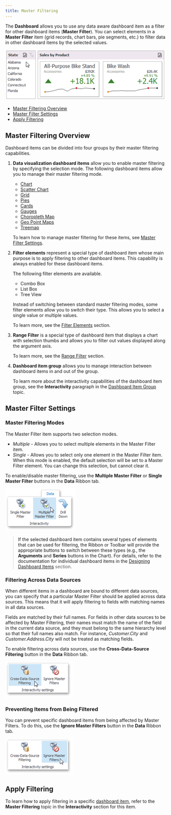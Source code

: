 ```yaml
---
title: Master Filtering
---
```

The **Dashboard** allows you to use any data aware dashboard item as a filter for other dashboard items (**Master Filter**). You can select elements in a **Master Filter** item (grid records, chart bars, pie segments, etc.) to filter data in other dashboard items by the selected values.

![MainFeatures_MasterFiltering_Win](../../../images/Img25347.gif)
* [Master Filtering Overview](#master-filtering-overview)
* [Master Filter Settings](#master-filter-settings)
* [Apply Filtering](#apply-filtering)

## <a name="master-filtering-overview"/>Master Filtering Overview
Dashboard items can be divided into four groups by their master filtering capabilities.
1. **Data visualization dashboard items** allow you to enable master filtering by specifying the selection mode. The following dashboard items allow you to manage their master filtering mode.
	* [Chart](../../../../dashboard-for-desktop/articles/dashboard-designer/designing-dashboard-items/chart.md)
	* [Scatter Chart](../../../../dashboard-for-desktop/articles/dashboard-designer/designing-dashboard-items/scatter-chart.md)
	* [Grid](../../../../dashboard-for-desktop/articles/dashboard-designer/designing-dashboard-items/grid.md)
	* [Pies](../../../../dashboard-for-desktop/articles/dashboard-designer/designing-dashboard-items/pies.md)
	* [Cards](../../../../dashboard-for-desktop/articles/dashboard-designer/designing-dashboard-items/cards.md)
	* [Gauges](../../../../dashboard-for-desktop/articles/dashboard-designer/designing-dashboard-items/gauges.md)
	* [Choropleth Map](../../../../dashboard-for-desktop/articles/dashboard-designer/designing-dashboard-items/choropleth-map.md)
	* [Geo Point Maps](../../../../dashboard-for-desktop/articles/dashboard-designer/designing-dashboard-items/geo-point-maps.md)
	* [Treemap](../../../../dashboard-for-desktop/articles/dashboard-designer/designing-dashboard-items/treemap.md)
	
	To learn how to manage master filtering for these items, see [Master Filter Settings](#master-filter-settings).
2. **Filter elements** represent a special type of dashboard item whose main purpose is to apply filtering to other dashboard items. This capability is always enabled for these dashboard items.
	
	The following filter elements are available.
	* Combo Box
	* List Box
	* Tree View
	
	Instead of switching between standard master filtering modes, some filter elements allow you to switch their type. This allows you to select a single value or multiple values.
	
	To learn more, see the [Filter Elements](../../../../dashboard-for-desktop/articles/dashboard-designer/designing-dashboard-items/filter-elements.md) section.
3. **Range Filter** is a special type of dashboard item that displays a chart with selection thumbs and allows you to filter out values displayed along the argument axis.
	
	To learn more, see the [Range Filter](../../../../dashboard-for-desktop/articles/dashboard-designer/designing-dashboard-items/range-filter.md) section.
4. **Dashboard item group** allows you to manage interaction between dashboard items in and out of the group.
	 
	
	To learn more about the interactivity capabilities of the dashboard item group, see the **Interactivity** paragraph in the [Dashboard Item Group](../../../../dashboard-for-desktop/articles/dashboard-designer/designing-dashboard-items/dashboard-item-group.md) topic.

## <a name="master-filter-settings"/>Master Filter Settings
### Master Filtering Modes

The Master Filter item supports two selection modes.
* _Multiple_ - Allows you to select multiple elements in the Master Filter item.
* _Single_ - Allows you to select only one element in the Master Filter item. When this mode is enabled, the default selection will be set to a Master Filter element. You can change this selection, but cannot clear it.

To enable/disable master filtering, use the **Multiple Master Filter** or **Single Master Filter** buttons in the **Data** Ribbon tab.

![DataShaping_Interactivity_MultipleMasterFilter_Ribbon](../../../images/Img21845.png)

> If the selected dashboard item contains several types of elements that can be used for filtering, the Ribbon or Toolbar will provide the appropriate buttons to switch between these types (e.g., the **Arguments** and **Series** buttons in the Chart). For details, refer to the documentation for individual dashboard items in the [Designing Dashboard Items](../../../../dashboard-for-desktop/articles/dashboard-designer/designing-dashboard-items.md) section.

### Filtering Across Data Sources

When different items in a dashboard are bound to different data sources, you can specify that a particular Master Filter should be applied across data sources. This means that it will apply filtering to fields with matching names in all data sources.

Fields are matched by their full names. For fields in other data sources to be affected by Master Filtering, their names must match the name of the field in the current data source, and they must belong to the same hierarchy level so that their full names also match. For instance, _Customer.City_ and _Customer.Address.City_ will not be treated as matching fields.

To enable filtering across data sources, use the **Cross-Data-Source Filtering** button in the **Data** Ribbon tab.

![DataShaping_Interactivity_MasterFilter_CrossDataSource_Ribbon](../../../images/Img19416.png)

### Preventing Items from Being Filtered

You can prevent specific dashboard items from being affected by Master Filters. To do this, use the **Ignore Master Filters** button in the **Data** Ribbon tab.

![DataShaping_Interactivity_MasterFilter_Ignore_Ribbon](../../../images/Img19417.png)

## <a name="apply-filtering"/>Apply Filtering
To learn how to apply filtering in a specific [dashboard item](../../../../dashboard-for-desktop/articles/dashboard-designer/designing-dashboard-items.md), refer to the **Master Filtering** topic in the **Interactivity** section for this item.